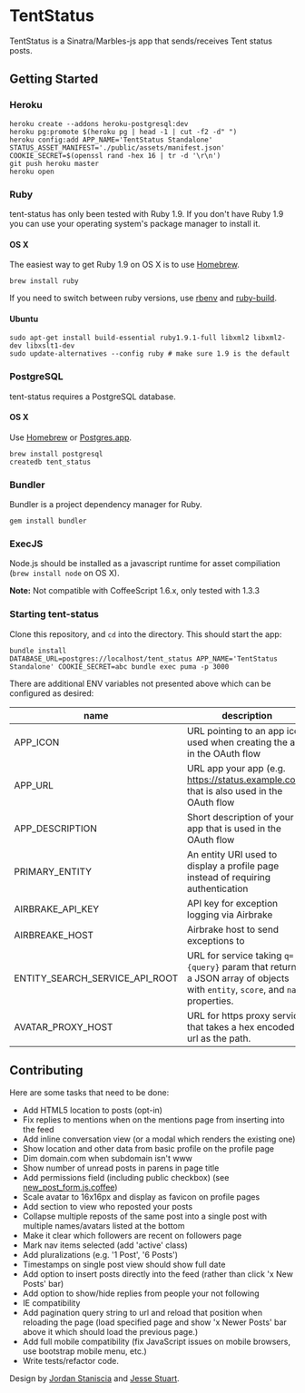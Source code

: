 # TentStatus

TentStatus is a Sinatra/Marbles-js app that sends/receives Tent status posts.

## Getting Started

### Heroku

```shell
heroku create --addons heroku-postgresql:dev
heroku pg:promote $(heroku pg | head -1 | cut -f2 -d" ")
heroku config:add APP_NAME='TentStatus Standalone' STATUS_ASSET_MANIFEST='./public/assets/manifest.json' COOKIE_SECRET=$(openssl rand -hex 16 | tr -d '\r\n')
git push heroku master
heroku open
```

### Ruby

tent-status has only been tested with Ruby 1.9. If you don't have Ruby 1.9 you can use your
operating system's package manager to install it.

#### OS X

The easiest way to get Ruby 1.9 on OS X is to use [Homebrew](http://mxcl.github.com/homebrew/).

```shell
brew install ruby
```

If you need to switch between ruby versions, use
[rbenv](https://github.com/sstephenson/rbenv) and
[ruby-build](https://github.com/sstephenson/ruby-build).


#### Ubuntu

```shell
sudo apt-get install build-essential ruby1.9.1-full libxml2 libxml2-dev libxslt1-dev
sudo update-alternatives --config ruby # make sure 1.9 is the default
```


### PostgreSQL

tent-status requires a PostgreSQL database.

#### OS X

Use [Homebrew](http://mxcl.github.com/homebrew/) or [Postgres.app](http://postgresapp.com/).

```shell
brew install postgresql
createdb tent_status
```


### Bundler

Bundler is a project dependency manager for Ruby.

```
gem install bundler
```

### ExecJS

Node.js should be installed as a javascript runtime for asset compiliation (`brew install node` on OS X).

**Note:** Not compatible with CoffeeScript 1.6.x, only tested with 1.3.3

### Starting tent-status

Clone this repository, and `cd` into the directory. This should start the app:

```shell
bundle install
DATABASE_URL=postgres://localhost/tent_status APP_NAME='TentStatus Standalone' COOKIE_SECRET=abc bundle exec puma -p 3000
```

There are additional ENV variables not presented above which can be configured as desired:

| name | description |
| ---- | ----------- |
| APP_ICON | URL pointing to an app icon used when creating the app in the OAuth flow |
| APP_URL | URL app your app (e.g. https://status.example.com) that is also used in the OAuth flow |
| APP_DESCRIPTION | Short description of your app that is used in the OAuth flow |
| PRIMARY_ENTITY | An entity URI used to display a profile page instead of requiring authentication |
| AIRBRAKE_API_KEY | API key for exception logging via Airbrake |
| AIRBREAKE_HOST | Airbrake host to send exceptions to |
| ENTITY_SEARCH_SERVICE_API_ROOT | URL for service taking `q={query}` param that returns a JSON array of objects with `entity`, `score`, and `name` properties. |
| AVATAR_PROXY_HOST | URL for https proxy service that takes a hex encoded url as the path. |

## Contributing

Here are some tasks that need to be done:

- Add HTML5 location to posts (opt-in)
- Fix replies to mentions when on the mentions page from inserting into the feed
- Add inline conversation view (or a modal which renders the existing one)
- Show location and other data from basic profile on the profile page
- Dim domain.com when subdomain isn't www
- Show number of unread posts in parens in page title
- Add permissions field (including public checkbox) (see [new_post_form.js.coffee](https://github.com/tent/tent-status/blob/master/assets/javascripts/views/new_post_form.js.coffee#L42-80))
- Scale avatar to 16x16px and display as favicon on profile pages
- Add section to view who reposted your posts
- Collapse multiple reposts of the same post into a single post with multiple names/avatars listed at the bottom
- Make it clear which followers are recent on followers page
- Mark nav items selected (add 'active' class)
- Add pluralizations (e.g. '1 Post', '6 Posts')
- Timestamps on single post view should show full date
- Add option to insert posts directly into the feed (rather than click 'x New Posts' bar)
- Add option to show/hide replies from people your not following
- IE compatibility
- Add pagination query string to url and reload that position when reloading the page (load specified page and show 'x Newer Posts' bar above it which should load the previous page.)
- Add full mobile compatibility (fix JavaScript issues on mobile browsers, use bootstrap mobile menu, etc.)
- Write tests/refactor code.

Design by [Jordan Staniscia](http://jordanstaniscia.com/) and [Jesse
Stuart](https://github.com/jvatic).
